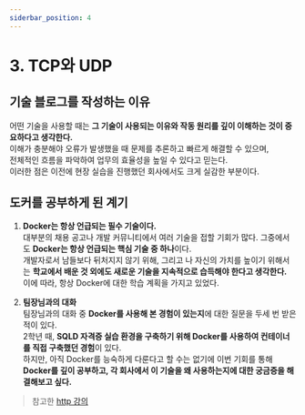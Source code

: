```yaml
---
siderbar_position: 4
---
```


# 3. TCP와 UDP

## 기술 블로그를 작성하는 이유

어떤 기술을 사용할 때는 **그 기술이 사용되는 이유와 작동 원리를 깊이 이해하는 것이 중요하다고 생각한다.**\
이해가 충분해야 오류가 발생했을 때 문제를 추론하고 빠르게 해결할 수 있으며,\
전체적인 흐름을 파악하여 업무의 효율성을 높일 수 있다고 믿는다.\
이러한 점은 이전에 현장 실습을 진행했던 회사에서도 크게 실감한 부분이다.

## 도커를 공부하게 된 계기

1. **Docker는 항상 언급되는 필수 기술이다.**\
   대부분의 채용 공고나 개발 커뮤니티에서 여러 기술을 접할 기회가 많다. 그중에서도 **Docker는 항상 언급되는 핵심 기술 중 하나**이다.\
   개발자로서 남들보다 뒤처지지 않기 위해, 그리고 나 자신의 가치를 높이기 위해서는 **학교에서 배운 것 외에도 새로운 기술을 지속적으로 습득해야 한다고 생각한다.**\
   이에 따라, 항상 Docker에 대한 학습 계획을 가지고 있었다.

2. **팀장님과의 대화**\
   팀장님과의 대화 중 **Docker를 사용해 본 경험이 있는지**에 대한 질문을 두세 번 받은 적이 있다.\
   2학년 때, **SQLD 자격증 실습 환경을 구축하기 위해 Docker를 사용하여 컨테이너를 직접 구축했던 경험**이 있다.\
   하지만, 아직 Docker를 능숙하게 다룬다고 할 수는 없기에 이번 기회를 통해 **Docker를 깊이 공부하고, 각 회사에서 이 기술을 왜 사용하는지에 대한 궁금증을 해결해보고 싶다.**

> 참고한 [http 강의](https://inf.run/AMxiF)

